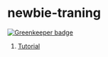 # newbie-traning

[![Greenkeeper badge](https://badges.greenkeeper.io/uncovertruth/newbie-training.svg)](https://greenkeeper.io/)

1. [Tutorial](./tutorial.md)
